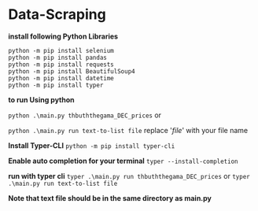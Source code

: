 # Data-Scraping

**install following Python Libraries**

```
python -m pip install selenium
python -m pip install pandas
python -m pip install requests
python -m pip install BeautifulSoup4
python -m pip install datetime
python -m pip install typer
```

**to run Using python**

`python .\main.py thbuththegama_DEC_prices`
or
 
`python .\main.py run text-to-list file`
replace '_file_' with your file name


**Install Typer-CLI**
`python -m pip install typer-cli`

**Enable auto completion for your terminal**
`typer --install-completion`

**run with typer cli**
`typer .\main.py run thbuththegama_DEC_prices`
or
`typer .\main.py run text-to-list file`

**Note that text file should be in the same directory as main.py**
